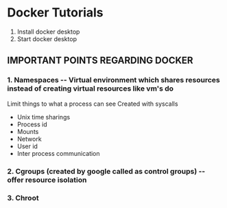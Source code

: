 # Docker Tutorials
1. Install docker desktop
2. Start docker desktop

## IMPORTANT POINTS REGARDING DOCKER
### 1. Namespaces -- Virtual environment which shares resources instead of creating virtual resources like vm's do
Limit things to what a process can see
Created with syscalls
- Unix time sharings
- Process id
- Mounts
- Network
- User id
- Inter process communication
### 2. Cgroups (created by google called as control groups) -- offer resource isolation
### 3. Chroot